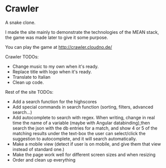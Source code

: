 # Crawler
A snake clone.

I made the site mainly to demonstrate the technologies of the MEAN stack, the game was made later to give it some purpose.

You can play the game at http://crawler.cloudno.de/


Crawler TODOs:
- Change music to my own when it's ready.
- Replace title with logo when it's ready.
- Translate to Italian
- Clean up code.

Rest of the site TODOs:

- Add a search function for the highscores
- Add special commands in search function (sorting, filters, advanced search...)
- Add autocomplete to search with regex. When writing, change in real time the name of a variable 
	(maybe with Angular databinding),then search the json with the db entries for a match, 
	and show 4 or 5 of the matching results under the text-box
	the user can select/click the suggestion to autocomplete, and it will search automatically.
- Make a mobile view (detect if user is on mobile, and give them that view instead of standard one.)
- Make the page work well for different screen sizes and when resizing
- Order and clean up everything